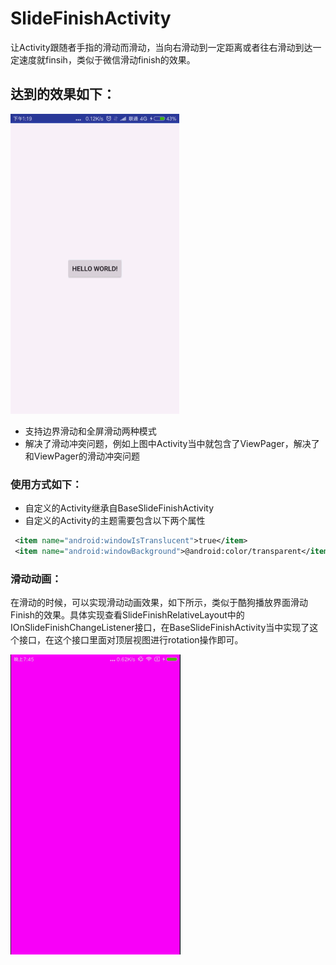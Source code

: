 # SlideFinishActivity
让Activity跟随者手指的滑动而滑动，当向右滑动到一定距离或者往右滑动到达一定速度就finsih，类似于微信滑动finish的效果。

## 达到的效果如下：
![演示动图](https://github.com/EasyLiu-Ly/SlideFinishActivity/blob/master/SlideFinishActivity.gif)

* 支持边界滑动和全屏滑动两种模式
* 解决了滑动冲突问题，例如上图中Activity当中就包含了ViewPager，解决了和ViewPager的滑动冲突问题

### 使用方式如下：
* 自定义的Activity继承自BaseSlideFinishActivity
* 自定义的Activity的主题需要包含以下两个属性
``` xml
 <item name="android:windowIsTranslucent">true</item>
 <item name="android:windowBackground">@android:color/transparent</item>
```
### 滑动动画：
在滑动的时候，可以实现滑动动画效果，如下所示，类似于酷狗播放界面滑动Finish的效果。具体实现查看SlideFinishRelativeLayout中的IOnSlideFinishChangeListener接口，在BaseSlideFinishActivity当中实现了这个接口，在这个接口里面对顶层视图进行rotation操作即可。

![滑动动画](https://github.com/EasyLiu-Ly/SlideFinishActivity/blob/master/SlideFinishActivity2.gif)
